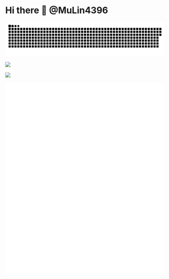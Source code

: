 # Hi there 👋 @MuLin4396

[//]: # (![]&#40;https://github.com/MuLin4396/MuLin4396/blob/main/Asset/A_FuNingNa.png&#41;)

![](https://github.com/MuLin4396/MuLin4396/blob/snake-output/github-contribution-grid-snake.svg)

![](https://github-readme-stats.vercel.app/api?username=MuLin4396&count_private=true&show_icons=true?theme=transparent)

![](https://github-readme-stats.vercel.app/api/top-langs/?username=MuLin4396)

![](https://github.com/MuLin4396/NCM-Card/blob/master/card.svg)